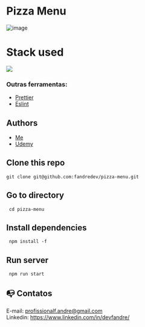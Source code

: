 
# Pizza Menu
![image](https://github.com/user-attachments/assets/a17ff9f9-be63-4cde-af47-e560bd9b7c4d)


# Stack used

<img src="https://skillicons.dev/icons?i=typescript,react,css,html,webpack,babel,git&theme=dark" />

### Outras ferramentas:

- [Prettier](https://eslint.org/)
- [Eslint](https://prettier.io/)

## Authors

- [Me](https://www.linkedin.com/in/devfandre/)
- [Udemy](https://www.udemy.com/course/the-ultimate-react-course)

## Clone this repo

```
git clone git@github.com:fandredev/pizza-menu.git
```

## Go to directory

```
 cd pizza-menu
```

## Install dependencies

```
 npm install -f
```

## Run server

```
 npm run start
```

## :mailbox_with_no_mail: Contatos

E-mail: profissionalf.andre@gmail.com<br>
Linkedin: https://www.linkedin.com/in/devfandre/<br>
